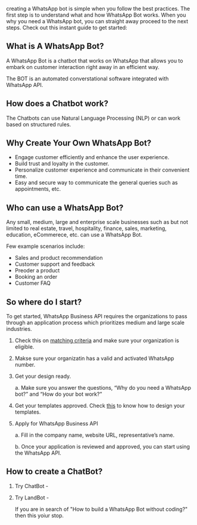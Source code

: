 creating a WhatsApp bot is simple when you follow the best practices. The first step is to understand what and how WhatsApp Bot works. When you why you need a WhatsApp bot, you can straight away proceed to the next steps. Check out this instant guide to get started:

## What is A WhatsApp Bot?

A WhatsApp Bot is a chatbot that works on WhatsApp that allows you to embark on customer interaction right away in an efficient way. 

The BOT is an automated converstational software integrated with WhatsApp API.

## How does a Chatbot work?

The Chatbots can use Natural Language Processing (NLP) or can work based on structured rules.

## Why Create Your Own WhatsApp Bot?

-	Engage customer efficiently and enhance the user experience. 
-	Build trust and loyalty in the customer. 
-	Personalize customer experience and communicate in their convenient time.
-	Easy and secure way to communicate the general queries such as appointments, etc.

## Who can use a WhatsApp Bot?

Any small, medium, large and enterprise scale businesses such as but not limited to real estate, travel, hospitality, finance, sales, marketing, education, eCommerece, etc. can use a WhatsApp Bot. 

Few example scenarios include: 

- Sales and product recommendation
- Customer support and feedback 
- Preoder a product 
- Booking an order 
- Customer FAQ

## So where do I start?

To get started, WhatsApp Business API requires the organizations to pass through an application process which prioritizes medium and large scale industries.   


1. Check this on [matching criteria](https://landbot.io/blog/how-to-apply-for-whatsapp-business-api/) and make sure your organization is eligible.
2. Makse sure your organizatin has a valid and activated WhatsApp number.
3. Get your design ready. 

    a. Make sure you answer the questions, “Why do you need a WhatsApp bot?” and “How do your bot work?”
4. Get your templates approved. Check [this](https://landbot.io/blog/create-whatsapp-message-templates/) to know how to design your templates.
5. Apply for WhatsApp Business API

    a. Fill in the company name, website URL, representative’s name. 
 
    b. Once your application is reviewed and approved, you can start using the WhatsApp API.
    
    
## How to create a ChatBot?

1. Try ChatBot -
    
 2. Try LandBot - 
    
    If you are in search of "How to build a WhatsApp Bot without coding?" then this yoiur stop. 

